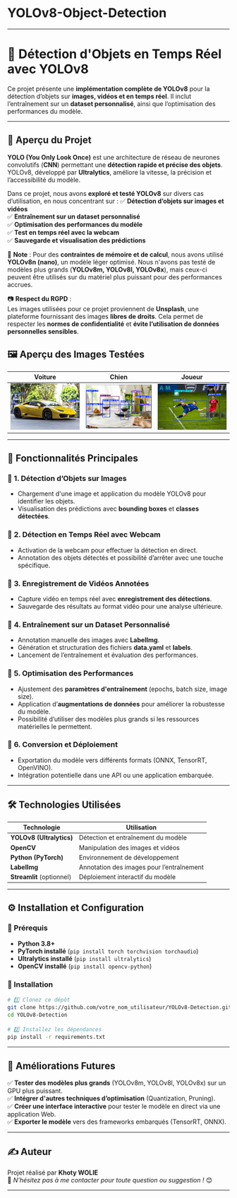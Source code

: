 # YOLOv8-Object-Detection

---

# 🚀 Détection d'Objets en Temps Réel avec YOLOv8  

Ce projet présente une **implémentation complète de YOLOv8** pour la détection d’objets sur **images, vidéos et en temps réel**. Il inclut l’entraînement sur un **dataset personnalisé**, ainsi que l’optimisation des performances du modèle.  

---

## 📌 **Aperçu du Projet**
**YOLO (You Only Look Once)** est une architecture de réseau de neurones convolutifs (**CNN**) permettant une **détection rapide et précise des objets**. YOLOv8, développé par **Ultralytics**, améliore la vitesse, la précision et l’accessibilité du modèle.

Dans ce projet, nous avons **exploré et testé YOLOv8** sur divers cas d’utilisation, en nous concentrant sur :
✅ **Détection d’objets sur images et vidéos**  
✅ **Entraînement sur un dataset personnalisé**  
✅ **Optimisation des performances du modèle**  
✅ **Test en temps réel avec la webcam**  
✅ **Sauvegarde et visualisation des prédictions**  

🚨 **Note** : Pour des **contraintes de mémoire et de calcul**, nous avons utilisé **YOLOv8n (nano)**, un modèle léger optimisé. Nous n'avons pas testé de modèles plus grands (**YOLOv8m, YOLOv8l, YOLOv8x**), mais ceux-ci peuvent être utilisés sur du matériel plus puissant pour des performances accrues.  

📷 **Respect du RGPD** :  
Les images utilisées pour ce projet proviennent de **Unsplash**, une plateforme fournissant des images **libres de droits**. Cela permet de respecter les **normes de confidentialité** et **évite l’utilisation de données personnelles sensibles**.

## 🖼️ Aperçu des Images Testées

| Voiture | Chien | Joueur |
|---------|------|--------|
| ![Voiture détectée](Test_images_YOLO/car_test.JPG) | ![Chien détecté](Test_images_YOLO/lunch_test.JPG) | ![Joueur détecté](Test_images_YOLO/player_test.JPG) |

---

## 🎯 **Fonctionnalités Principales**
### 🔹 **1. Détection d’Objets sur Images**
- Chargement d'une image et application du modèle YOLOv8 pour identifier les objets.
- Visualisation des prédictions avec **bounding boxes** et **classes détectées**.

### 🔹 **2. Détection en Temps Réel avec Webcam**
- Activation de la webcam pour effectuer la détection en direct.
- Annotation des objets détectés et possibilité d’arrêter avec une touche spécifique.

### 🔹 **3. Enregistrement de Vidéos Annotées**
- Capture vidéo en temps réel avec **enregistrement des détections**.
- Sauvegarde des résultats au format vidéo pour une analyse ultérieure.

### 🔹 **4. Entraînement sur un Dataset Personnalisé**
- Annotation manuelle des images avec **LabelImg**.
- Génération et structuration des fichiers **data.yaml** et **labels**.
- Lancement de l’entraînement et évaluation des performances.

### 🔹 **5. Optimisation des Performances**
- Ajustement des **paramètres d'entraînement** (epochs, batch size, image size).
- Application d’**augmentations de données** pour améliorer la robustesse du modèle.
- Possibilité d’utiliser des modèles plus grands si les ressources matérielles le permettent.

### 🔹 **6. Conversion et Déploiement**
- Exportation du modèle vers différents formats (ONNX, TensorRT, OpenVINO).
- Intégration potentielle dans une API ou une application embarquée.

---

## 🛠️ **Technologies Utilisées**
| Technologie  | Utilisation |
|-------------|------------|
| **YOLOv8 (Ultralytics)** | Détection et entraînement du modèle |
| **OpenCV** | Manipulation des images et vidéos |
| **Python (PyTorch)** | Environnement de développement |
| **LabelImg** | Annotation des images pour l’entraînement |
| **Streamlit** (optionnel) | Déploiement interactif du modèle |

---

## ⚙️ **Installation et Configuration**
### **📌 Prérequis**
- **Python 3.8+**
- **PyTorch installé** (`pip install torch torchvision torchaudio`)
- **Ultralytics installé** (`pip install ultralytics`)
- **OpenCV installé** (`pip install opencv-python`)

### **📌 Installation**
```bash
# 1️⃣ Clonez ce dépôt
git clone https://github.com/votre_nom_utilisateur/YOLOv8-Detection.git
cd YOLOv8-Detection

# 2️⃣ Installez les dépendances
pip install -r requirements.txt
```
---

## 🚀 **Améliorations Futures**
✅ **Tester des modèles plus grands** (YOLOv8m, YOLOv8l, YOLOv8x) sur un GPU plus puissant.  
✅ **Intégrer d'autres techniques d’optimisation** (Quantization, Pruning).  
✅ **Créer une interface interactive** pour tester le modèle en direct via une application Web.  
✅ **Exporter le modèle** vers des frameworks embarqués (TensorRT, ONNX).  

---

## ✍️ **Auteur**
Projet réalisé par **Khoty WOLIE**  
📩 *N’hésitez pas à me contacter pour toute question ou suggestion !* 😊  

---
